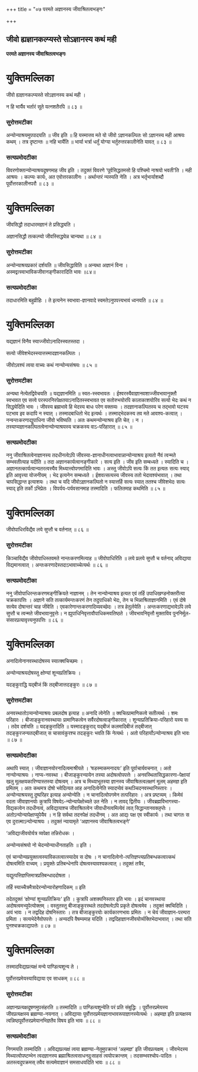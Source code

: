 +++
title = "०७ परमते अज्ञानस्य जीवाश्रितत्वभङ्गः"

+++


## जीवो ह्यज्ञानकल्प्यस्ते सोऽज्ञानस्य कथं मही

**परमते अज्ञानस्य जीवाश्रितत्वभङ्गः**

# **युक्तिमल्लिका**

जीवो ह्यज्ञानकल्प्यस्ते सोऽज्ञानस्य कथं मही ।

न हि भार्यैव भर्तारं सूते यत्नशतैरपि ॥ ८३ ॥

### **सुरोत्तमटीका**

अन्योन्याश्रयमुपपादयति ॥ जीव इति ॥ हि यस्मात्तव मते यो जीवो ऽज्ञानकल्पितः सो ऽज्ञानस्य मही आश्रयः कथम् । तत्र दृष्टान्तः ॥ नहि भार्येति ॥ भार्या भर्त्रा धर्तुं योग्या भर्तुरुत्तरकालीनेति यावत् ॥ ८३ ॥

### **सत्यप्रमोदटीका**

विवरणोक्तान्योन्याश्रयदूषणमाह जीव इति । तदुक्तं विवरणे ‘पूर्वसिद्धतमसो हि पश्चिमो नाश्रयो भवती’ति । मही आश्रयः । कल्प्यः कार्यः, अत एवोत्तरकालीनः । अर्थान्तरं न्यस्यति नेति । अत्र भर्तृभार्याशब्दौ पूर्वोत्तरकालीनपरौ ॥ ८३ ॥

# **युक्तिमल्लिका**

जीवसिद्धौ तदाधारमज्ञानं ते प्रसिद्ध्यति ।

अज्ञानसिद्धौ तत्कल्प्यो जीवस्सिद्ध्येन्न चान्यथा ॥ ८४ ॥

### **सुरोत्तमटीका**

अन्योन्याश्रयप्रकारं दर्शयति ॥ जीवसिद्धाविति ॥ अन्यथा अज्ञानं विना । अस्मद्वत्स्वाभाविकजीवानङ्गीकारादिति भावः ॥८४॥

### **सत्यप्रमोदटीका**

तदाधारमिति बहुव्रीहिः । ते इत्यनेन स्वभावा-ज्ञानवादे स्वमतेऽनुपपत्त्यभावं ध्वनयति ॥ ८४ ॥

# **युक्तिमल्लिका**

यद्यज्ञानं विनैव स्याज्जीवोऽनादिस्स्वतस्तदा ।

सत्यो जीवेशभेदस्स्यात्तस्मादज्ञानकल्पितः ।

जीवोऽवश्यं त्वया वाच्यः कथं नान्योन्यसंश्रयः ॥ ८५ ॥

### **सुरोत्तमटीका**

अन्यथा नेत्येतद्विवेचयति ॥ यद्यज्ञानमिति ॥ स्वत-स्स्वभावतः । ईश्वरस्यैवाज्ञानवशाज्जीवभावानुक्तौ स्वभावत एव सत्त्वे परस्परनिरपेक्षतयाऽनादितस्स्वभावत एव सतोरुभयोरपि कालाकाशयोरिव सत्यो भेदः कथं न सिद्ध्येदिति भावः । जीवस्य ब्रह्मभावे हि भेदस्य बाधः परेण वक्तव्यः । तदज्ञानाकल्पितस्य च तद्भावो घटस्य पटभाव इव कदापि न स्यात् । तस्मादबाधितो भेद इत्यर्थः । तस्माद्भेदकस्य तव मते आवश्य-कत्वात् । नन्वन्तःकरणाद्युपाधिना जीवो भविष्यति । अतः कथमन्योन्याश्रय इति चेत् । न । तस्याप्यज्ञानकल्पितत्वेनान्योन्याश्रयस्य चक्रकस्य वाऽ-परिहारात् ॥ ८५ ॥

### **सत्यप्रमोदटीका**

ननु जीवाश्रितत्वेनाज्ञानस्य तदधीनत्वेऽपि जीवस्या-ज्ञानाधीनत्वाभावान्नान्योन्याश्रय इत्यतो नैवं त्वन्मते सम्भवतीत्याह यदीति ॥ तदा अज्ञानकार्यत्वानङ्गीकारे । सत्य इति । जीव इति सम्बध्यते । स्यादिति च । अज्ञानतत्कार्यत्वान्यतरत्वस्यैव मिथ्यात्त्वोपगमादिति भावः । अस्तु जीवोऽपि सत्यः किं तत इत्यतः सत्यः स्याद् इति आवृत्त्या योजनीयम् । भेद इत्यनेन सम्बध्यते । ईशवत्सत्यस्य जीवस्य ततो भेदावश्यंभावात् । तथा चापसिद्धान्त इत्याशयः । तथा च यदि जीवोऽज्ञानकल्पितो न स्यात्तर्हि सत्यः स्यात् ततश्च जीवेशभेदः सत्यः स्याद् इति तर्को ऽभिप्रेतः । विपर्यय-पर्यवसानमाह तस्मादिति । फलितमाह कथमिति ॥ ८५ ॥

# **युक्तिमल्लिका**

जीवोपाधिरविद्यैव लये सुप्तौ च वर्तनात् ॥ ८६ ॥

### **सुरोत्तमटीका**

किञ्चाविद्यैव जीवोपाधिस्तवमते नान्तःकरणमित्याह ॥ जीवोपाधिरिति ॥ लये प्रलये सुप्तौ च वर्तनाद् अविद्याया विद्यमानत्वात् । अन्तःकरणादेस्तदाऽभावाच्चेत्यर्थः ॥ ८६ ॥

### **सत्यप्रमोदटीका**

ननु जीवोपाधिरन्तःकरणमङ्गीक्रियते नाज्ञानम् । तेन नान्योन्याश्रय इत्यत एवं तर्हि उपाधिखण्डनोक्तरीत्या चक्रकापत्तिः । अज्ञाने सति तत्कार्यमन्तःकरणं तेन तदुपाधिको भेदः, तेन च भिन्नाश्रिताज्ञानमिति । एवं दोषे सत्येव दोषान्तरं चाह जीवेति । एवकारेणान्तःकरणादिव्यवच्छेदः । तत्र हेतुर्लयेति । अन्तःकरणाद्यभावेऽपि लये सुप्तौ च त्वन्मते जीवभावानुवृत्तेः। न ह्युपाधिनिवृत्तावौपाधिकमवतिष्ठते । जीवभावनिवृत्तौ मुक्ताविव पुननिर्मूल-संसारप्रत्यावृत्त्यनुपपत्तिः ॥ ८६ ॥

# **युक्तिमल्लिका**

अनादित्वेनानवस्थादोषस्य स्यात्क्वचिच्छमः ।

अन्योन्याश्रयदोषस्तु क्षोण्यां शून्यप्रतिक्रियः ।

यदङ्कुराद्धि यद्बीजं किं तद्बीजात्तदङ्कुरः ॥ ८७ ॥

### **सुरोत्तमटीका**

अनवस्थातोऽप्यन्योन्याश्रयः प्रबलदोष इत्याह ॥ अनादि त्वेनेति ॥ क्वचित्प्रामाणिकत्वे सतीत्यर्थः । शमः परिहारः । बीजाङ्कुरानवस्थायाः प्रामाणिकत्वेन सर्वैरदोषत्वाङ्गीकारात् । शून्याप्रतिक्रिया-परिहारो यस्य सः । तदेव दर्शयति ॥ यदङ्कुरादिति ॥ यस्मादङ्कुराद् यद्बीजं कलमादिबीजं तद्बीजात् तदङ्कुरजन्यतद्बीजात् स चासावंकुरश्च तदङ्कुरः भवति किं नेत्यर्थः । अतो परिहार्योऽन्योन्याश्रय इति भावः ॥ ८७ ॥

### **सत्यप्रमोदटीका**

अथापि स्यात् । जीवाज्ञानयोरनादित्वमाश्रीयते । ‘षडस्माकमनादयः’ इति पूर्वाचार्यवचनात् । अतो नान्योन्याश्रयः । नाप्य-नवस्था । बीजाङ्कुरन्यायेन तस्या अदोषत्वोपपत्तेः । अनवस्थितासिद्धकारणा-पेक्षायां खलु मूलक्षयकारिण्यास्तस्या दोषत्वम् । अत्र च मिथ्याभूतस्या ज्ञानस्य जीवाश्रितत्वलक्षणं मूलम् अहमज्ञ इति प्रमितम् । अतः कथमत्र दोषो भवेदित्यत आह अनादित्वेनेति स्यादप्येवं कथञ्चिदनवस्थानिस्तारः । अन्योन्याश्रयस्तु दुष्परिहर इत्याह अन्योन्येति । न चानादित्वोपगमेन तत्परिहारः । अत्र प्रष्टव्यम् । किमेवं वदता जीवाज्ञानयोः कुत्रापि विषयेऽ-न्योन्यापेक्षोच्यते उत नेति । न तावद् द्वितीयः । जीवब्रह्मविभागस्या-विद्यकत्वेन तदधीनत्वं, अविद्यायाश्च जीवाश्रितत्वेन जीवाधीनत्वमित्येवं त्वत् सिद्धान्तानवक्लृप्तेः । अतोऽन्योन्यापेक्षाप्युपेयैव । न हि सर्वथा तदनपेक्षं तदधीनम् । अत आद्यः पक्ष एव स्वीकार्यः । तथा चागतः स एव दुरात्माऽन्योन्याश्रयः । तदुक्तं न्यायामृते ‘अज्ञानस्य जीवाश्रितत्वभङ्गे’

‘अविद्याजीवयोर्यत्र व्यपेक्षा तन्निरोधकः ।

अन्योन्यसंश्रयो नो चेदन्योन्याधीनताहतिः ॥ इति ।

एवं चान्योन्यप्रयुक्तत्वस्याविकलत्वात्स्यादेव स दोषः । न चानादित्वेनो-त्पत्तिज्ञप्त्यप्रतिबन्धकत्वात्कथं दोषत्वमिति वाच्यम् । प्रयुक्तेः प्रतिबन्धेनापि दोषत्वस्यावश्यकत्वात् । तदुक्तं तत्रैव,

यद्युत्पत्तिज्ञप्तिमात्रप्रतिबन्धाददोषता ।

तर्हि स्याच्चैत्रमैत्रादेरन्योन्यारोहणादिकम् ॥ इति

तदेतदुक्तं ‘क्षोण्यां शून्यप्रतिक्रियः’ इति । कुत्रापि अशक्यनिस्तार इति भावः । इदं चानवस्थाया अदोषत्वमभ्युपेत्योक्तम् । वस्तुतस्तु बीजाङ्कुरस्थले तददोषत्वेऽपि प्रकृते दोषत्वमेव । तदुक्तं क्वचिदिति । अयं भावः । न तद्वदिह दोषनिस्तारः । तत्र बीजाङ्कुरयोः कार्यकारणभावः प्रमितः । न चेयं जीवाज्ञान-परम्परा प्रमिता । सत्यभेदेनैवोपपत्तेः । अन्यदपि वैषम्यमाह यदिति । तद्वदिहाज्ञानजीवयोर्व्यक्तिभेदाभावात् । तथा सति पुनश्चक्रकाद्यापत्तेः ॥ ८७ ॥

# **युक्तिमल्लिका**

तस्मादविद्याप्रत्यक्षं मन्ये पाण्डित्यशून्य ते ।

पूर्वोत्तरप्रमेयस्याविद्याया एव साधकम् ॥ ८८ ॥

### **सुरोत्तमटीका**

अज्ञानप्रत्यक्षदूषणमुपसंहरति ॥ तस्मादिति ॥ पाण्डित्यशून्येति परं प्रति संबुद्धिः । पूर्वोत्तरप्रमेयस्य जीवप्रत्यक्षस्य ब्रह्मण्या-नयनात् । अविद्यायाः पूर्वोत्तरप्रमेयज्ञानाभावरूपाज्ञानस्येत्यर्थः । अहमज्ञ इति प्रत्यक्षस्य त्वन्निष्ठपूर्वोत्तरप्रमेयानभिज्ञतैव विषय इति भावः ॥ ८८ ॥

### **सत्यप्रमोदटीका**

निगमयति तस्मादिति । अविद्याप्रत्यक्षं त्वया ब्रह्मण्या-नेतुमुपक्रान्तं ‘अहमज्ञ’ इति जीवप्रत्यक्षम् । जीवभेदस्य मिथ्यात्वोपष्टम्भेन त्वदज्ञानस्य ब्रह्माश्रितत्वसाधनदुःसाहसं त्वयोपक्रान्तम् । तदसम्भवश्चोप-पादितः । अतस्त्वदुपक्रमस् तवैव सत्यमेवाज्ञानं समसाधयदिति भावः ॥ ८८ ॥

